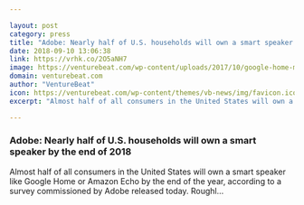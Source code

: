 ```yaml
---

layout: post
category: press
title: "Adobe: Nearly half of U.S. households will own a smart speaker by the end of 2018"
date: 2018-09-10 13:06:38
link: https://vrhk.co/2O5aNH7
image: https://venturebeat.com/wp-content/uploads/2017/10/google-home-mini-amazon-echo-dot.jpg?fit=1200%2C800&strip=all
domain: venturebeat.com
author: "VentureBeat"
icon: https://venturebeat.com/wp-content/themes/vb-news/img/favicon.ico
excerpt: "Almost half of all consumers in the United States will own a smart speaker like Google Home or Amazon Echo by the end of the year, according to a survey commissioned by Adobe released today. Roughl…"

---
```


### Adobe: Nearly half of U.S. households will own a smart speaker by the end of 2018

Almost half of all consumers in the United States will own a smart speaker like Google Home or Amazon Echo by the end of the year, according to a survey commissioned by Adobe released today. Roughl…